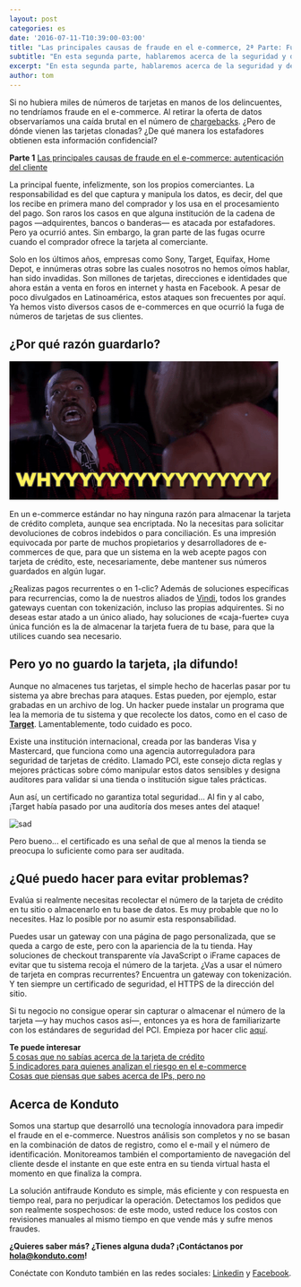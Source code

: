 ```yaml
---
layout: post
categories: es
date: '2016-07-11-T10:39:00-03:00'
title: "Las principales causas de fraude en el e-commerce, 2ª Parte: Fuga de datos"
subtitle: "En esta segunda parte, hablaremos acerca de la seguridad y de la fuga de datos sensibles"
excerpt: "En esta segunda parte, hablaremos acerca de la seguridad y de la fuga de datos sensibles"
author: tom
---
```

Si no hubiera miles de números de tarjetas en manos de los delincuentes, no tendríamos fraude en el e-commerce. Al retirar la oferta de datos observaríamos una caída brutal en el número de [chargebacks](https://blog.konduto.com/es/2016/05/que-hacer-al-recibir-el-primer-chargeback/?utm_source=konduto&utm_medium=blog-es&utm_campaign=conteudo). ¿Pero de dónde vienen las tarjetas clonadas? ¿De qué manera los estafadores obtienen esta información confidencial?

**Parte 1** 
[Las principales causas de fraude en el e-commerce: autenticación del cliente](https://blog.konduto.com/es/2016/06/principales-causas-de-fraude-en-el-ecommerce-1parte/)

La principal fuente, infelizmente, son los propios comerciantes. La responsabilidad es del que captura y manipula los datos, es decir, del que los recibe en primera mano del comprador y los usa en el procesamiento del pago. Son raros los casos en que alguna institución de la cadena de pagos —adquirentes, bancos o banderas— es atacada por estafadores. Pero ya ocurrió antes. Sin embargo, la gran parte de las fugas ocurre cuando el comprador ofrece la tarjeta al comerciante.

Solo en los últimos años, empresas como Sony, Target, Equifax, Home Depot, e innúmeras otras sobre las cuales nosotros no hemos oímos hablar, han sido invadidas. Son millones de tarjetas, direcciones e identidades que ahora están a venta en foros en internet y hasta en Facebook. A pesar de poco divulgados en Latinoamérica, estos ataques son frecuentes por aquí. Ya hemos visto diversos casos de e-commerces en que ocurrió la fuga de números de tarjetas de sus clientes.

## ¿Por qué razón guardarlo?

![why](/images/160711-why.gif)

En un e-commerce estándar no hay ninguna razón para almacenar la tarjeta de crédito completa, aunque sea encriptada. No la necesitas para solicitar devoluciones de cobros indebidos o para conciliación. Es una impresión equivocada por parte de muchos propietarios y desarrolladores de e-commerces de que, para que un sistema en la web acepte pagos con tarjeta de crédito, este, necesariamente, debe mantener sus números guardados en algún lugar.

¿Realizas pagos recurrentes o en 1-clic? Además de soluciones específicas para recurrencias, como la de nuestros aliados de [Vindi](http://www.vindi.com.br/), todos los grandes gateways cuentan con tokenización, incluso las propias adquirentes. Si no deseas estar atado a un único aliado, hay soluciones de «caja-fuerte» cuya única función es la de almacenar la tarjeta fuera de tu base, para que la utilices cuando sea necesario.

## Pero yo no guardo la tarjeta, ¡la difundo!

Aunque no almacenes tus tarjetas, el simple hecho de hacerlas pasar por tu sistema ya abre brechas para ataques. Estas pueden, por ejemplo, estar grabadas en un archivo de log. Un hacker puede instalar un programa que lea la memoria de tu sistema y que recolecte los datos, como en el caso de **[Target](http://voces.huffingtonpost.com/2013/12/19/target-tarjetas-hackeadas_n_4472552.html)**. Lamentablemente, todo cuidado es poco.

Existe una institución internacional, creada por las banderas Visa y Mastercard, que funciona como una agencia autorreguladora para seguridad de tarjetas de crédito. Llamado PCI, este consejo dicta reglas y mejores prácticas sobre cómo manipular estos datos sensibles y designa auditores para validar si una tienda o institución sigue tales prácticas.

Aun así, un certificado no garantiza total seguridad... Al fin y al cabo, ¡Target había pasado por una auditoría dos meses antes del ataque!

![sad](/images/160711-sad.gif)

Pero bueno... el certificado es una señal de que al menos la tienda se preocupa lo suficiente como para ser auditada.

## ¿Qué puedo hacer para evitar problemas?

Evalúa si realmente necesitas recolectar el número de la tarjeta de crédito en tu sitio o almacenarlo en tu base de datos. Es muy probable que no lo necesites. Haz lo posible por no asumir esta responsabilidad.

Puedes usar un gateway con una página de pago personalizada, que se queda a cargo de este, pero con la apariencia de la tu tienda. Hay soluciones de checkout transparente vía JavaScript o iFrame capaces de evitar que tu sistema recoja el número de la tarjeta. ¿Vas a usar el número de tarjeta en compras recurrentes? Encuentra un gateway con tokenización. Y ten siempre un certificado de seguridad, el HTTPS de la dirección del sitio.

Si tu negocio no consigue operar sin capturar o almacenar el número de la tarjeta —y hay muchos casos así—, entonces ya es hora de familiarizarte con los estándares de seguridad del PCI. Empieza por hacer clic [aquí](https://es.pcisecuritystandards.org/minisite/en/).

**Te puede interesar**  
[5 cosas que no sabías acerca de la tarjeta de crédito](https://blog.konduto.com/es/2016/04/cosas-que-no-sabias-acerca-de-tarjeta-de-credito/?utm_source=konduto&utm_medium=blog-es&utm_campaign=conteudo)  
[5 indicadores para quienes analizan el riesgo en el e-commerce](https://blog.konduto.com/es/2016/06/5-indicadores-del-analisis-de-riesgo-en-el-ecommerce/?utm_source=konduto&utm_medium=blog-es&utm_campaign=conteudo)  
[Cosas que piensas que sabes acerca de IPs, pero no](https://blog.konduto.com/es/2016/06/conoce-4-mitos-acerca-de-ips/?utm_source=konduto&utm_medium=blog-es&utm_campaign=conteudo)

## Acerca de Konduto

Somos una startup que desarrolló una tecnología innovadora para impedir el fraude en el e-commerce. Nuestros análisis son completos y no se basan en la combinación de datos de registro, como el e-mail y el número de identificación. Monitoreamos también el comportamiento de navegación del cliente desde el instante en que este entra en su tienda virtual hasta el momento en que finaliza la compra.

La solución antifraude Konduto es simple, más eficiente y con respuesta en tiempo real, para no perjudicar la operación. Detectamos los pedidos que son realmente sospechosos: de este modo, usted reduce los costos con revisiones manuales al mismo tiempo en que vende más y sufre menos fraudes.

**¿Quieres saber más? ¿Tienes alguna duda? ¡Contáctanos por [hola@konduto.com](hola@konduto.com)!**

Conéctate con Konduto también en las redes sociales: [Linkedin](https://www.linkedin.com/company/konduto?trk=company_logo) y [Facebook](https://www.facebook.com/konduto?fref=ts).

